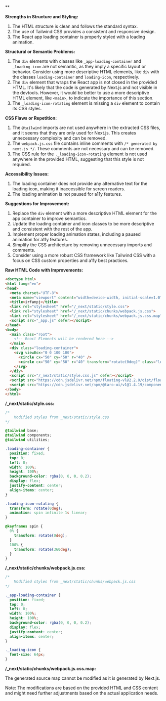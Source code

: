 **

**Strengths in Structure and Styling:**

1. The HTML structure is clean and follows the standard syntax.
2. The use of Tailwind CSS provides a consistent and responsive design.
3. The React app loading container is properly styled with a loading animation.

**Structural or Semantic Problems:**

1. The `div` elements with classes like `_app-loading-container` and `_loading-icon` are not semantic, as they imply a specific layout or behavior. Consider using more descriptive HTML elements, like `div` with the classes `loading-container` and `loading-icon`, respectively.
2. The `div` element that wraps the React app is not closed in the provided HTML. It's likely that the code is generated by Next.js and not visible in the devtools. However, it would be better to use a more descriptive HTML element, like `<main>`, to indicate the importance of this section.
3. The `_loading-icon-rotating` element is missing a `div` element to contain its CSS styles.

**CSS Flaws or Repetition:**

1. The `@tailwind` imports are not used anywhere in the extracted CSS files, and it seems that they are only used for Next.js. This creates unnecessary complexity and can be removed.
2. The `webpack.js.css` file contains inline comments with `/* generated by next.js */`. These comments are not necessary and can be removed.
3. The CSS rule for the `._loading-icon-rotating` element is not used anywhere in the provided HTML, suggesting that this style is not required.

**Accessibility Issues:**

1. The loading container does not provide any alternative text for the loading icon, making it inaccessible for screen readers.
2. The loading animation is not paused for a11y features.

**Suggestions for Improvement:**

1. Replace the `div` element with a more descriptive HTML element for the app container to improve semantics.
2. Update the loading container and icon classes to be more descriptive and consistent with the rest of the app.
3. Implement proper loading animation states, including a paused animation for a11y features.
4. Simplify the CSS architecture by removing unnecessary imports and comments.
5. Consider using a more robust CSS framework like Tailwind CSS with a focus on CSS custom properties and a11y best practices.

**Raw HTML Code with Improvements:**

```html
<doctype html>
<html lang="en">
<head>
  <meta charset="UTF-8">
  <meta name="viewport" content="width=device-width, initial-scale=1.0">
  <title>irfanpj</title>
  <link rel="stylesheet" href="/_next/static/style.css">
  <link rel="stylesheet" href="/_next/static/chunks/webpack.js.css">
  <link rel="stylesheet" href="/_next/static/chunks/webpack.js.css.map">
  <script src="_app.js" defer></script>
</head>
<body>
  <main class="root">
    <!-- React Elements will be rendered here -->
  </main>
  <div class="loading-container">
    <svg viewBox="0 0 100 100">
      <circle cx="50" cy="50" r="40" />
      <circle cx="50" cy="50" r="40" transform="rotate(0deg)" class="loading-icon-rotating" />
    </svg>
  </div>
  <script src="/_next/static/style.css.js" defer></script>
  <script src="https://cdn.jsdelivr.net/npm/floating-vl@2.2.0/dist/floatingvl.min.js" defer></script>
  <script src="https://cdn.jsdelivr.net/npm/@taro-ui/v1@1.4.19/components/icon/icon.js" defer></script>
</body>
</html>
```

**/_next/static/style.css:**

```css
/*
    Modified styles from _next/static/style.css
*/

@tailwind base;
@tailwind components;
@tailwind utilities;

.loading-container {
  position: fixed;
  top: 0;
  left: 0;
  width: 100%;
  height: 100%;
  background-color: rgba(0, 0, 0, 0.2);
  display: flex;
  justify-content: center;
  align-items: center;
}

.loading-icon-rotating {
  transform: rotate(0deg);
  animation: spin infinite 1s linear;
}

@keyframes spin {
  0% {
    transform: rotate(0deg);
  }
  100% {
    transform: rotate(360deg);
  }
}
```

**/_next/static/chunks/webpack.js.css:**

```css
/*
    Modified styles from _next/static/chunks/webpack.js.css
*/

._app-loading-container {
  position: fixed;
  top: 0;
  left: 0;
  width: 100%;
  height: 100%;
  background-color: rgba(0, 0, 0, 0.2);
  display: flex;
  justify-content: center;
  align-items: center;
}

._loading-icon {
  font-size: 64px;
}
```

**/\_next\/static\/chunks\/webpack.js.css.map:**

The generated source map cannot be modified as it is generated by Next.js.

Note: The modifications are based on the provided HTML and CSS content and might need further adjustments based on the actual application needs.